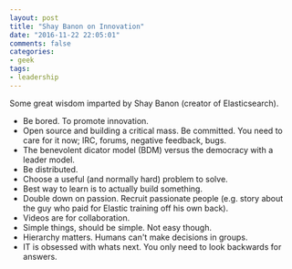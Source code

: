 ```yaml
---
layout: post
title: "Shay Banon on Innovation"
date: "2016-11-22 22:05:01"
comments: false
categories:
- geek
tags:
- leadership
---
```


Some great wisdom imparted by Shay Banon (creator of Elasticsearch).

* Be bored. To promote innovation.
* Open source and building a critical mass. Be committed. You need to care for it now; IRC, forums, negative feedback, bugs.
* The benevolent dicator model (BDM) versus the democracy with a leader model.
* Be distributed.
* Choose a useful (and normally hard) problem to solve.
* Best way to learn is to actually build something.
* Double down on passion. Recruit passionate people (e.g. story about the guy who paid for Elastic training off his own back).
* Videos are for collaboration.
* Simple things, should be simple. Not easy though.
* Hierarchy matters. Humans can't make decisions in groups.
* IT is obsessed with whats next. You only need to look backwards for answers.

